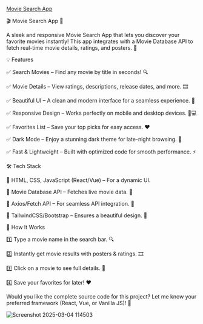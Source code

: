 [Movie Search App](https://pruthviraj85.github.io/Movie-Search-App/)



🎬 Movie Search App 🌟

A sleek and responsive Movie Search App that lets you discover your favorite movies instantly! This app integrates with a Movie Database API to fetch real-time movie details, ratings, and posters. 🚀


💡 Features

✅ Search Movies – Find any movie by title in seconds! 🔍

✅ Movie Details – View ratings, descriptions, release dates, and more. 🎞️

✅ Beautiful UI – A clean and modern interface for a seamless experience. 🎨

✅ Responsive Design – Works perfectly on mobile and desktop devices. 📱💻

✅ Favorites List – Save your top picks for easy access. ❤️

✅ Dark Mode – Enjoy a stunning dark theme for late-night browsing. 🌙

✅ Fast & Lightweight – Built with optimized code for smooth performance. ⚡


🛠 Tech Stack

🔹 HTML, CSS, JavaScript (React/Vue) – For a dynamic UI.

🔹 Movie Database API – Fetches live movie data. 🎥

🔹 Axios/Fetch API – For seamless API integration. 🔗

🔹 TailwindCSS/Bootstrap – Ensures a beautiful design. 🎨


🚀 How It Works

1️⃣ Type a movie name in the search bar. 🔍

2️⃣ Instantly get movie results with posters & ratings. 🎞️

3️⃣ Click on a movie to see full details. 📝

4️⃣ Save your favorites for later! ❤️

Would you like the complete source code for this project? Let me know your preferred framework (React, Vue, or Vanilla JS)! 🚀

![Screenshot 2025-03-04 114503](https://github.com/user-attachments/assets/e4b82947-ca87-46e1-94ab-fb414ace274e)
